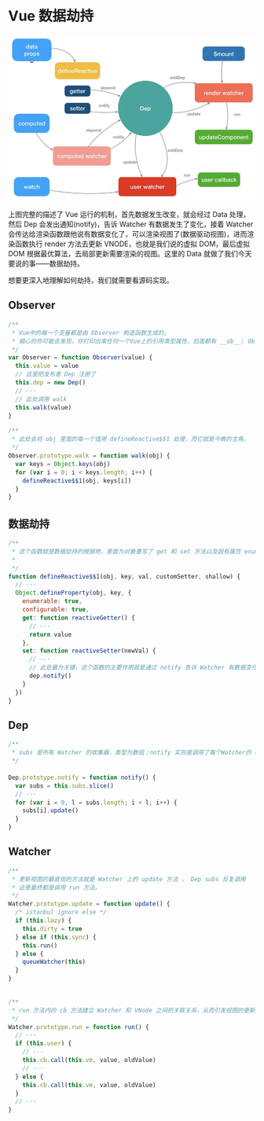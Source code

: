 # Vue 数据劫持

![onion](../images/vue/vue-data.png)

上图完整的描述了 Vue 运行的机制，首先数据发生改变，就会经过 Data 处理，然后 Dep 会发出通知(notify)，告诉 Watcher 有数据发生了变化，接着 Watcher 会传达给渲染函数跟他说有数据变化了，可以渲染视图了(数据驱动视图)，进而渲染函数执行 render 方法去更新 VNODE，也就是我们说的虚拟 DOM，最后虚拟 DOM 根据最优算法，去局部更新需要渲染的视图。这里的 Data 就做了我们今天要说的事——数据劫持。

想要更深入地理解如何劫持，我们就需要看源码实现。

## Observer

```js
/**
 * Vue中的每一个变量都是由 Observer 构造函数生成的。
 * 细心的你可能会发现，你打印出来任何一个Vue上的引用类型属性，后面都有 __ob__: Observer 的字样。
 */
var Observer = function Observer(value) {
  this.value = value
  // 这里把发布者 Dep 注册了
  this.dep = new Dep()
  // ···
  // 此处调用 walk
  this.walk(value)
}
```

```js
/**
 * 此处会将 obj 里面的每一个值用 defineReactive$$1 处理，而它就是今晚的主角。
 */
Observer.prototype.walk = function walk(obj) {
  var keys = Object.keys(obj)
  for (var i = 0; i < keys.length; i++) {
    defineReactive$$1(obj, keys[i])
  }
}
```

## 数据劫持

```js
/**
 * 这个函数就是数据劫持的根据地，里面为对象重写了 get 和 set 方法以及固有属性 enumerable 等。
 *
 */
function defineReactive$$1(obj, key, val, customSetter, shallow) {
  // ···
  Object.defineProperty(obj, key, {
    enumerable: true,
    configurable: true,
    get: function reactiveGetter() {
      // ···
      return value
    },
    set: function reactiveSetter(newVal) {
      // ···
      // 此处最为关键，这个函数的主要作用就是通过 notify 告诉 Watcher 有数据变化了。
      dep.notify()
    }
  })
}
```

## Dep

```js
/**
 * subs 是所有 Watcher 的收集器，类型为数组；notify 实则是调用了每个Watcher的 update方法 。
 */

Dep.prototype.notify = function notify() {
  var subs = this.subs.slice()
  // ···
  for (var i = 0, l = subs.length; i < l; i++) {
    subs[i].update()
  }
}
```

## Watcher

```js
/**
 * 更新视图的最直观的方法就是 Watcher 上的 update 方法 ， Dep subs 反复调用
 * 这里最终都是调用 run 方法。
 */
Watcher.prototype.update = function update() {
  /* istanbul ignore else */
  if (this.lazy) {
    this.dirty = true
  } else if (this.sync) {
    this.run()
  } else {
    queueWatcher(this)
  }
}
```


```js

/**
 * run 方法内的 cb 方法建立 Watcher 和 VNode 之间的关联关系，从而引发视图的更新。
 */
Watcher.prototype.run = function run() {
  // ···
  if (this.user) {
    // ···
    this.cb.call(this.vm, value, oldValue)
    // ···
  } else {
    this.cb.call(this.vm, value, oldValue)
  }
  // ···
}
```
